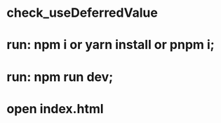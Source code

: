 # check_useDeferredValue
# run: npm i or yarn install or pnpm i; 
# run: npm run dev;
# open index.html
